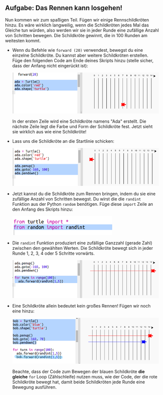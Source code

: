 ## Aufgabe: Das Rennen kann losgehen!

Nun kommen wir zum spaßigen Teil. Fügen wir einige Rennschildkröten hinzu. Es wäre wirklich langweilig, wenn die Schildkröten jedes Mal das Gleiche tun würden, also werden wir sie in jeder Runde eine zufällige Anzahl von Schritten bewegen. Die Schildkröte gewinnt, die in 100 Runden am weitesten kommt.

+ Wenn du Befehle wie `forward (20)` verwendest, bewegst du eine einzelne Schildkröte. Du kannst aber weitere Schildkröten erstellen. Füge den folgenden Code am Ende deines Skripts hinzu (stelle sicher, dass der Anfang nicht eingerückt ist):
    
    ![Screenshot](images/race-red.png)
    
    In der ersten Zeile wird eine Schildkröte namens "Ada" erstellt. Die nächste Zeile legt die Farbe und Form der Schildkröte fest. Jetzt sieht sie wirklich aus wie eine Schildkröte!

+ Lass uns die Schildkröte an die Startlinie schicken:
    
    ![screenshot](images/race-start.png)

+ Jetzt kannst du die Schildkröte zum Rennen bringen, indem du sie eine zufällige Anzahl von Schritten bewegst. Du wirst die die `randint` Funktion aus der Python `random` benötigen. Füge diese `import` Zeile an den Anfang des Skripts hinzu:
    
    ![Screenshot](images/race-randint.png)

+ Die `randint` Funktion produziert eine zufällige Ganzzahl (gerade Zahl) zwischen den gewählten Werten. Die Schildkröte bewegt sich in jeder Runde 1, 2, 3, 4 oder 5 Schritte vorwärts.
    
    ![screenshot](images/race-random.png)

+ Eine Schildkröte allein bedeutet kein großes Rennen! Fügen wir noch eine hinzu:
    
    ![screenshot](images/race-blue.png)
    
    Beachte, dass der Code zum Bewegen der blauen Schildkröte **die gleiche** `for` Loop (Zählschleife) nutzen muss, wie der Code, der die rote Schildkröte bewegt hat, damit beide Schildkröten jede Runde eine Bewegung ausführen.